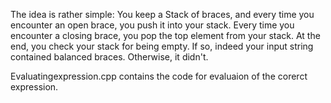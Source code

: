 The idea is rather simple: You keep a Stack of braces, and every time you encounter an open brace, you push it into your stack. Every time you encounter a closing brace, you pop the top element from your stack. At the end, you check your stack for being empty. If so, indeed your input string contained balanced braces. Otherwise, it didn't.

Evaluatingexpression.cpp contains the code for evaluaion of the corerct expression.

